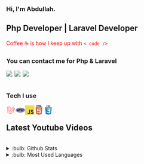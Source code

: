### Hi, I'm Abdullah.

## Php Developer | Laravel Developer

<font color="red">Coffee :coffee: is how I keep up with `< code />` </font>

### You can contact me for Php & Laravel

[<img  width="22" src="https://unpkg.com/simple-icons@v4/icons/youtube.svg" align="left" />][youtube]
[<img  width="22" src="https://unpkg.com/simple-icons@v4/icons/sitepoint.svg" align="left" />][website]
[<img  width="22" src="https://unpkg.com/simple-icons@v4/icons/linkedin.svg" align="left" />][linkedin]

<br />
<br />

### Tech I use

<img align="left"  src="https://raw.githubusercontent.com/github/explore/80688e429a7d4ef2fca1e82350fe8e3517d3494d/topics/laravel/laravel.png" width="25" height="25" />
<img align="left" src="https://raw.githubusercontent.com/github/explore/80688e429a7d4ef2fca1e82350fe8e3517d3494d/topics/php/php.png" width="25" height="25" />
<img align="left" src="https://raw.githubusercontent.com/github/explore/80688e429a7d4ef2fca1e82350fe8e3517d3494d/topics/javascript/javascript.png" width="25" height="25" />  
<img align="left" src="https://raw.githubusercontent.com/github/explore/80688e429a7d4ef2fca1e82350fe8e3517d3494d/topics/html/html.png" width="25" height="25" />  
<img align="left" src="https://raw.githubusercontent.com/github/explore/80688e429a7d4ef2fca1e82350fe8e3517d3494d/topics/css/css.png" width="25" height="25" />  

<br />

## Latest Youtube Videos

<!-- YOUTUBE:START -->
 
<!-- YOUTUBE:END -->

<br />

<details>
<summary>:bulb: Github Stats</summary>
<img src="https://github-readme-stats.vercel.app/api?username=abdullahzubeyiryildiz&theme=radical" >
</details>

<details>
<summary>:bulb:  Most Used Languages</summary>
<img src="https://github-readme-stats.vercel.app/api/top-langs/?username=abdullahzubeyiryildiz&layout=compact" >
</details>

[website]: https://www.pratikyazilimci.com/
[youtube]: https://www.youtube.com/c/abdullahzubeyiryildiz 
[linkedin]: https://www.linkedin.com/in/abdullahzubeyiryildiz/
